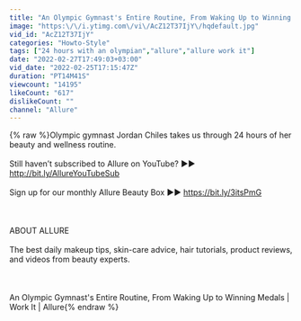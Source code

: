 ```yaml
---
title: "An Olympic Gymnast's Entire Routine, From Waking Up to Winning Medals | Work It | Allure"
image: "https:\/\/i.ytimg.com\/vi\/AcZ12T37IjY\/hqdefault.jpg"
vid_id: "AcZ12T37IjY"
categories: "Howto-Style"
tags: ["24 hours with an olympian","allure","allure work it"]
date: "2022-02-27T17:49:03+03:00"
vid_date: "2022-02-25T17:15:47Z"
duration: "PT14M41S"
viewcount: "14195"
likeCount: "617"
dislikeCount: ""
channel: "Allure"
---
```

{% raw %}Olympic gymnast Jordan Chiles takes us through 24 hours of her beauty and wellness routine.<br /><br />Still haven’t subscribed to Allure on YouTube? ►► <a rel="nofollow" target="blank" href="http://bit.ly/AllureYouTubeSub">http://bit.ly/AllureYouTubeSub</a><br /><br />Sign up for our monthly Allure Beauty Box ►► <a rel="nofollow" target="blank" href="https://bit.ly/3itsPmG">https://bit.ly/3itsPmG</a><br /><br /><br /><br />ABOUT ALLURE<br /><br />The best daily makeup tips, skin-care advice, hair tutorials, product reviews, and videos from beauty experts. <br /><br /><br /><br />An Olympic Gymnast's Entire Routine, From Waking Up to Winning Medals | Work It | Allure{% endraw %}
